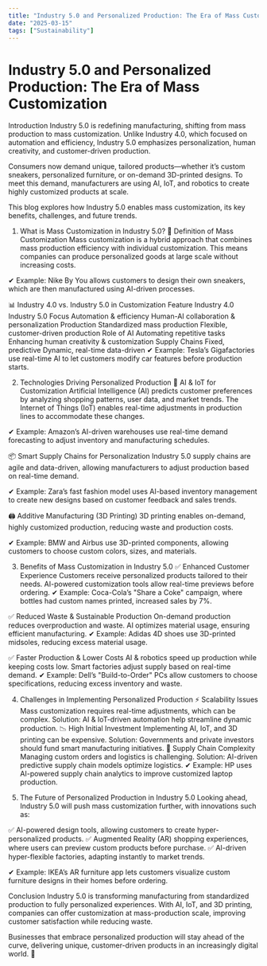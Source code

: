 ```yaml
---
title: "Industry 5.0 and Personalized Production: The Era of Mass Customization"
date: "2025-03-15"
tags: ["Sustainability"]
---
```


# Industry 5.0 and Personalized Production: The Era of Mass Customization

Introduction
Industry 5.0 is redefining manufacturing, shifting from mass production to mass customization. Unlike Industry 4.0, which focused on automation and efficiency, Industry 5.0 emphasizes personalization, human creativity, and customer-driven production.

Consumers now demand unique, tailored products—whether it’s custom sneakers, personalized furniture, or on-demand 3D-printed designs. To meet this demand, manufacturers are using AI, IoT, and robotics to create highly customized products at scale.

This blog explores how Industry 5.0 enables mass customization, its key benefits, challenges, and future trends.

1. What is Mass Customization in Industry 5.0?
🎯 Definition of Mass Customization
Mass customization is a hybrid approach that combines mass production efficiency with individual customization. This means companies can produce personalized goods at large scale without increasing costs.

✔ Example: Nike By You allows customers to design their own sneakers, which are then manufactured using AI-driven processes.

📊 Industry 4.0 vs. Industry 5.0 in Customization
Feature        Industry 4.0        Industry 5.0
Focus        Automation & efficiency        Human-AI collaboration & personalization
Production        Standardized mass production        Flexible, customer-driven production
Role of AI        Automating repetitive tasks        Enhancing human creativity & customization
Supply Chains        Fixed, predictive        Dynamic, real-time data-driven
✔ Example: Tesla’s Gigafactories use real-time AI to let customers modify car features before production starts.

2. Technologies Driving Personalized Production
🤖 AI & IoT for Customization
Artificial Intelligence (AI) predicts customer preferences by analyzing shopping patterns, user data, and market trends. The Internet of Things (IoT) enables real-time adjustments in production lines to accommodate these changes.

✔ Example: Amazon’s AI-driven warehouses use real-time demand forecasting to adjust inventory and manufacturing schedules.

📦 Smart Supply Chains for Personalization
Industry 5.0 supply chains are agile and data-driven, allowing manufacturers to adjust production based on real-time demand.

✔ Example: Zara’s fast fashion model uses AI-based inventory management to create new designs based on customer feedback and sales trends.

🖨 Additive Manufacturing (3D Printing)
3D printing enables on-demand, highly customized production, reducing waste and production costs.

✔ Example: BMW and Airbus use 3D-printed components, allowing customers to choose custom colors, sizes, and materials.

3. Benefits of Mass Customization in Industry 5.0
✅ Enhanced Customer Experience
Customers receive personalized products tailored to their needs.
AI-powered customization tools allow real-time previews before ordering.
✔ Example: Coca-Cola’s "Share a Coke" campaign, where bottles had custom names printed, increased sales by 7%.

✅ Reduced Waste & Sustainable Production
On-demand production reduces overproduction and waste.
AI optimizes material usage, ensuring efficient manufacturing.
✔ Example: Adidas 4D shoes use 3D-printed midsoles, reducing excess material usage.

✅ Faster Production & Lower Costs
AI & robotics speed up production while keeping costs low.
Smart factories adjust supply based on real-time demand.
✔ Example: Dell’s "Build-to-Order" PCs allow customers to choose specifications, reducing excess inventory and waste.

4. Challenges in Implementing Personalized Production
⚡ Scalability Issues
Mass customization requires real-time adjustments, which can be complex.
Solution: AI & IoT-driven automation help streamline dynamic production.
📉 High Initial Investment
Implementing AI, IoT, and 3D printing can be expensive.
Solution: Governments and private investors should fund smart manufacturing initiatives.
🔗 Supply Chain Complexity
Managing custom orders and logistics is challenging.
Solution: AI-driven predictive supply chain models optimize logistics.
✔ Example: HP uses AI-powered supply chain analytics to improve customized laptop production.

5. The Future of Personalized Production in Industry 5.0
Looking ahead, Industry 5.0 will push mass customization further, with innovations such as:

✅ AI-powered design tools, allowing customers to create hyper-personalized products.
✅ Augmented Reality (AR) shopping experiences, where users can preview custom products before purchase.
✅ AI-driven hyper-flexible factories, adapting instantly to market trends.

✔ Example: IKEA’s AR furniture app lets customers visualize custom furniture designs in their homes before ordering.

Conclusion
Industry 5.0 is transforming manufacturing from standardized production to fully personalized experiences. With AI, IoT, and 3D printing, companies can offer customization at mass-production scale, improving customer satisfaction while reducing waste.

Businesses that embrace personalized production will stay ahead of the curve, delivering unique, customer-driven products in an increasingly digital world. 🚀
